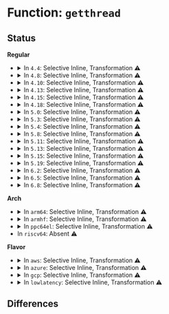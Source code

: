 # Function: <code>getthread</code>

## Status
<b>Regular</b>
<ul>
<li>
<details>
<summary>In <code>4.4</code>: Selective Inline, Transformation ⚠️</summary>

**Collision:** Unique Static

**Inline:** Selective

**Transformation:** True

**Instances:**

```
In kernel/debug/gdbstub.c (ffffffff81130a50)
Location: kernel/debug/gdbstub.c:432
Inline: True
Direct callers:
  - kernel/debug/gdbstub.c:gdb_serial_stub
  - kernel/debug/gdbstub.c:gdb_serial_stub
  - kernel/debug/gdbstub.c:gdb_serial_stub
  - kernel/debug/gdbstub.c:gdb_serial_stub
  - kernel/debug/gdbstub.c:gdb_serial_stub
```
**Symbols:**

```
ffffffff81130a50-ffffffff81130ac9: getthread.isra.4 (STB_LOCAL)
```
</details>
</li>
<li>
<details>
<summary>In <code>4.8</code>: Selective Inline, Transformation ⚠️</summary>

**Collision:** Unique Static

**Inline:** Selective

**Transformation:** True

**Instances:**

```
In kernel/debug/gdbstub.c (ffffffff81138d60)
Location: kernel/debug/gdbstub.c:432
Inline: True
Direct callers:
  - kernel/debug/gdbstub.c:gdb_serial_stub
  - kernel/debug/gdbstub.c:gdb_serial_stub
  - kernel/debug/gdbstub.c:gdb_serial_stub
  - kernel/debug/gdbstub.c:gdb_serial_stub
  - kernel/debug/gdbstub.c:gdb_serial_stub
```
**Symbols:**

```
ffffffff81138d60-ffffffff81138dd9: getthread.isra.4 (STB_LOCAL)
```
</details>
</li>
<li>
<details>
<summary>In <code>4.10</code>: Selective Inline, Transformation ⚠️</summary>

**Collision:** Unique Static

**Inline:** Selective

**Transformation:** True

**Instances:**

```
In kernel/debug/gdbstub.c (ffffffff81142af0)
Location: kernel/debug/gdbstub.c:432
Inline: True
Direct callers:
  - kernel/debug/gdbstub.c:gdb_serial_stub
  - kernel/debug/gdbstub.c:gdb_serial_stub
  - kernel/debug/gdbstub.c:gdb_serial_stub
  - kernel/debug/gdbstub.c:gdb_serial_stub
  - kernel/debug/gdbstub.c:gdb_serial_stub
```
**Symbols:**

```
ffffffff81142af0-ffffffff81142b69: getthread.isra.4 (STB_LOCAL)
```
</details>
</li>
<li>
<details>
<summary>In <code>4.13</code>: Selective Inline, Transformation ⚠️</summary>

**Collision:** Unique Static

**Inline:** Selective

**Transformation:** True

**Instances:**

```
In kernel/debug/gdbstub.c (ffffffff81144360)
Location: kernel/debug/gdbstub.c:433
Inline: True
Direct callers:
  - kernel/debug/gdbstub.c:gdb_serial_stub
  - kernel/debug/gdbstub.c:gdb_serial_stub
  - kernel/debug/gdbstub.c:gdb_serial_stub
  - kernel/debug/gdbstub.c:gdb_serial_stub
  - kernel/debug/gdbstub.c:gdb_serial_stub
```
**Symbols:**

```
ffffffff81144360-ffffffff811443d7: getthread.isra.4 (STB_LOCAL)
```
</details>
</li>
<li>
<details>
<summary>In <code>4.15</code>: Selective Inline, Transformation ⚠️</summary>

**Collision:** Unique Static

**Inline:** Selective

**Transformation:** True

**Instances:**

```
In kernel/debug/gdbstub.c (ffffffff81151000)
Location: kernel/debug/gdbstub.c:433
Inline: True
Direct callers:
  - kernel/debug/gdbstub.c:gdb_serial_stub
  - kernel/debug/gdbstub.c:gdb_serial_stub
  - kernel/debug/gdbstub.c:gdb_serial_stub
  - kernel/debug/gdbstub.c:gdb_serial_stub
  - kernel/debug/gdbstub.c:gdb_serial_stub
```
**Symbols:**

```
ffffffff81151000-ffffffff81151077: getthread.isra.4 (STB_LOCAL)
```
</details>
</li>
<li>
<details>
<summary>In <code>4.18</code>: Selective Inline, Transformation ⚠️</summary>

**Collision:** Unique Static

**Inline:** Selective

**Transformation:** True

**Instances:**

```
In kernel/debug/gdbstub.c (0)
Location: kernel/debug/gdbstub.c:433
Inline: True
Direct callers:
  - kernel/debug/gdbstub.c:gdb_serial_stub
  - kernel/debug/gdbstub.c:gdb_serial_stub
  - kernel/debug/gdbstub.c:gdb_serial_stub
  - kernel/debug/gdbstub.c:gdb_serial_stub
  - kernel/debug/gdbstub.c:gdb_serial_stub
```
**Symbols:**

```
ffffffff8115fc40-ffffffff8115fca5: getthread.isra.5 (STB_LOCAL)
ffffffff8116110f-ffffffff81161127: getthread.isra.5.cold.17 (STB_LOCAL)
```
</details>
</li>
<li>
<details>
<summary>In <code>5.0</code>: Selective Inline, Transformation ⚠️</summary>

**Collision:** Unique Static

**Inline:** Selective

**Transformation:** True

**Instances:**

```
In kernel/debug/gdbstub.c (ffffffff8116df3f)
Location: kernel/debug/gdbstub.c:433
Inline: True
Direct callers:
  - kernel/debug/gdbstub.c:gdb_serial_stub
  - kernel/debug/gdbstub.c:gdb_serial_stub
  - kernel/debug/gdbstub.c:gdb_serial_stub
  - kernel/debug/gdbstub.c:gdb_serial_stub
  - kernel/debug/gdbstub.c:gdb_serial_stub
```
**Symbols:**

```
ffffffff8116c9b0-ffffffff8116ca16: getthread.isra.5 (STB_LOCAL)
ffffffff8116df3f-ffffffff8116df57: getthread.isra.5.cold.17 (STB_LOCAL)
```
</details>
</li>
<li>
<details>
<summary>In <code>5.3</code>: Selective Inline, Transformation ⚠️</summary>

**Collision:** Unique Static

**Inline:** Selective

**Transformation:** True

**Instances:**

```
In kernel/debug/gdbstub.c (ffffffff8117ad8b)
Location: kernel/debug/gdbstub.c:433
Inline: True
Direct callers:
  - kernel/debug/gdbstub.c:gdb_serial_stub
  - kernel/debug/gdbstub.c:gdb_serial_stub
  - kernel/debug/gdbstub.c:gdb_serial_stub
  - kernel/debug/gdbstub.c:gdb_cmd_query
  - kernel/debug/gdbstub.c:gdb_cmd_query
```
**Symbols:**

```
ffffffff811797f0-ffffffff81179856: getthread.isra.0 (STB_LOCAL)
ffffffff8117ad8b-ffffffff8117ada3: getthread.isra.0.cold (STB_LOCAL)
```
</details>
</li>
<li>
<details>
<summary>In <code>5.4</code>: Selective Inline, Transformation ⚠️</summary>

**Collision:** Unique Static

**Inline:** Selective

**Transformation:** True

**Instances:**

```
In kernel/debug/gdbstub.c (ffffffff81186c1b)
Location: kernel/debug/gdbstub.c:433
Inline: True
Direct callers:
  - kernel/debug/gdbstub.c:gdb_serial_stub
  - kernel/debug/gdbstub.c:gdb_serial_stub
  - kernel/debug/gdbstub.c:gdb_serial_stub
  - kernel/debug/gdbstub.c:gdb_cmd_query
  - kernel/debug/gdbstub.c:gdb_cmd_query
```
**Symbols:**

```
ffffffff81185680-ffffffff811856e6: getthread.isra.0 (STB_LOCAL)
ffffffff81186c1b-ffffffff81186c33: getthread.isra.0.cold (STB_LOCAL)
```
</details>
</li>
<li>
<details>
<summary>In <code>5.8</code>: Selective Inline, Transformation ⚠️</summary>

**Collision:** Unique Static

**Inline:** Selective

**Transformation:** True

**Instances:**

```
In kernel/debug/gdbstub.c (ffffffff8119b0db)
Location: kernel/debug/gdbstub.c:433
Inline: True
Direct callers:
  - kernel/debug/gdbstub.c:gdb_serial_stub
  - kernel/debug/gdbstub.c:gdb_cmd_task
  - kernel/debug/gdbstub.c:gdb_cmd_task
  - kernel/debug/gdbstub.c:gdb_cmd_query
  - kernel/debug/gdbstub.c:gdb_cmd_query
```
**Symbols:**

```
ffffffff81199870-ffffffff811998da: getthread.constprop.0 (STB_LOCAL)
ffffffff8119b0db-ffffffff8119b0f3: getthread.constprop.0.cold (STB_LOCAL)
```
</details>
</li>
<li>
<details>
<summary>In <code>5.11</code>: Selective Inline, Transformation ⚠️</summary>

**Collision:** Unique Static

**Inline:** Selective

**Transformation:** True

**Instances:**

```
In kernel/debug/gdbstub.c (ffffffff81be4cb1)
Location: kernel/debug/gdbstub.c:433
Inline: True
Direct callers:
  - kernel/debug/gdbstub.c:gdb_serial_stub
  - kernel/debug/gdbstub.c:gdb_cmd_task
  - kernel/debug/gdbstub.c:gdb_cmd_task
  - kernel/debug/gdbstub.c:gdb_cmd_query
  - kernel/debug/gdbstub.c:gdb_cmd_query
```
**Symbols:**

```
ffffffff811969d0-ffffffff81196a3a: getthread.constprop.0 (STB_LOCAL)
ffffffff81be4cb1-ffffffff81be4cc9: getthread.constprop.0.cold (STB_LOCAL)
```
</details>
</li>
<li>
<details>
<summary>In <code>5.13</code>: Selective Inline, Transformation ⚠️</summary>

**Collision:** Unique Static

**Inline:** Selective

**Transformation:** True

**Instances:**

```
In kernel/debug/gdbstub.c (ffffffff81bd6b25)
Location: kernel/debug/gdbstub.c:433
Inline: True
Direct callers:
  - kernel/debug/gdbstub.c:gdb_serial_stub
  - kernel/debug/gdbstub.c:gdb_serial_stub
  - kernel/debug/gdbstub.c:gdb_serial_stub
  - kernel/debug/gdbstub.c:gdb_cmd_query
  - kernel/debug/gdbstub.c:gdb_cmd_query
```
**Symbols:**

```
ffffffff81197980-ffffffff811979ea: getthread.constprop.0 (STB_LOCAL)
ffffffff81bd6b25-ffffffff81bd6b3d: getthread.constprop.0.cold (STB_LOCAL)
```
</details>
</li>
<li>
<details>
<summary>In <code>5.15</code>: Selective Inline, Transformation ⚠️</summary>

**Collision:** Unique Static

**Inline:** Selective

**Transformation:** True

**Instances:**

```
In kernel/debug/gdbstub.c (ffffffff81cb3b5b)
Location: kernel/debug/gdbstub.c:430
Inline: True
Direct callers:
  - kernel/debug/gdbstub.c:gdb_serial_stub
  - kernel/debug/gdbstub.c:gdb_serial_stub
  - kernel/debug/gdbstub.c:gdb_serial_stub
  - kernel/debug/gdbstub.c:gdb_cmd_query
  - kernel/debug/gdbstub.c:gdb_cmd_query
```
**Symbols:**

```
ffffffff811c1720-ffffffff811c178a: getthread.constprop.0 (STB_LOCAL)
ffffffff81cb3b5b-ffffffff81cb3b73: getthread.constprop.0.cold (STB_LOCAL)
```
</details>
</li>
<li>
<details>
<summary>In <code>5.19</code>: Selective Inline, Transformation ⚠️</summary>

**Collision:** Unique Static

**Inline:** Selective

**Transformation:** True

**Instances:**

```
In kernel/debug/gdbstub.c (ffffffff81e64a05)
Location: kernel/debug/gdbstub.c:430
Inline: True
Direct callers:
  - kernel/debug/gdbstub.c:gdb_serial_stub
  - kernel/debug/gdbstub.c:gdb_serial_stub
  - kernel/debug/gdbstub.c:gdb_serial_stub
  - kernel/debug/gdbstub.c:gdb_cmd_query
  - kernel/debug/gdbstub.c:gdb_cmd_query
```
**Symbols:**

```
ffffffff811f4d60-ffffffff811f4de5: getthread.constprop.0 (STB_LOCAL)
ffffffff81e64a05-ffffffff81e64a1d: getthread.constprop.0.cold (STB_LOCAL)
```
</details>
</li>
<li>
<details>
<summary>In <code>6.2</code>: Selective Inline, Transformation ⚠️</summary>

**Collision:** Unique Static

**Inline:** Selective

**Transformation:** True

**Instances:**

```
In kernel/debug/gdbstub.c (ffffffff8123be70)
Location: kernel/debug/gdbstub.c:430
Inline: True
Direct callers:
  - kernel/debug/gdbstub.c:gdb_serial_stub
  - kernel/debug/gdbstub.c:gdb_serial_stub
  - kernel/debug/gdbstub.c:gdb_serial_stub
  - kernel/debug/gdbstub.c:gdb_cmd_query
  - kernel/debug/gdbstub.c:gdb_cmd_query
```
**Symbols:**

```
ffffffff8123be70-ffffffff8123bf10: getthread.constprop.0 (STB_LOCAL)
```
</details>
</li>
<li>
<details>
<summary>In <code>6.5</code>: Selective Inline, Transformation ⚠️</summary>

**Collision:** Unique Static

**Inline:** Selective

**Transformation:** True

**Instances:**

```
In kernel/debug/gdbstub.c (ffffffff81252e80)
Location: kernel/debug/gdbstub.c:430
Inline: True
Direct callers:
  - kernel/debug/gdbstub.c:gdb_serial_stub
  - kernel/debug/gdbstub.c:gdb_serial_stub
  - kernel/debug/gdbstub.c:gdb_serial_stub
  - kernel/debug/gdbstub.c:gdb_cmd_query
  - kernel/debug/gdbstub.c:gdb_cmd_query
```
**Symbols:**

```
ffffffff81252e80-ffffffff81252f20: getthread.isra.0 (STB_LOCAL)
```
</details>
</li>
<li>
<details>
<summary>In <code>6.8</code>: Selective Inline, Transformation ⚠️</summary>

**Collision:** Unique Static

**Inline:** Selective

**Transformation:** True

**Instances:**

```
In kernel/debug/gdbstub.c (ffffffff8126ccf0)
Location: kernel/debug/gdbstub.c:430
Inline: True
Direct callers:
  - kernel/debug/gdbstub.c:gdb_serial_stub
  - kernel/debug/gdbstub.c:gdb_serial_stub
  - kernel/debug/gdbstub.c:gdb_serial_stub
  - kernel/debug/gdbstub.c:gdb_cmd_query
  - kernel/debug/gdbstub.c:gdb_cmd_query
```
**Symbols:**

```
ffffffff8126ccf0-ffffffff8126cd90: getthread.isra.0 (STB_LOCAL)
```
</details>
</li>
</ul>
<b>Arch</b>
<ul>
<li>
<details>
<summary>In <code>arm64</code>: Selective Inline, Transformation ⚠️</summary>

**Collision:** Unique Static

**Inline:** Selective

**Transformation:** True

**Instances:**

```
In kernel/debug/gdbstub.c (ffff8000101fb430)
Location: kernel/debug/gdbstub.c:433
Inline: True
Direct callers:
  - kernel/debug/gdbstub.c:gdb_serial_stub
  - kernel/debug/gdbstub.c:gdb_serial_stub
  - kernel/debug/gdbstub.c:gdb_serial_stub
  - kernel/debug/gdbstub.c:gdb_cmd_query
  - kernel/debug/gdbstub.c:gdb_cmd_query
```
**Symbols:**

```
ffff8000101fb430-ffff8000101fb4e8: getthread.isra.0 (STB_LOCAL)
```
</details>
</li>
<li>
<details>
<summary>In <code>armhf</code>: Selective Inline, Transformation ⚠️</summary>

**Collision:** Unique Static

**Inline:** Selective

**Transformation:** True

**Instances:**

```
In kernel/debug/gdbstub.c (c043b47c)
Location: kernel/debug/gdbstub.c:433
Inline: True
Direct callers:
  - kernel/debug/gdbstub.c:gdb_serial_stub
  - kernel/debug/gdbstub.c:gdb_serial_stub
  - kernel/debug/gdbstub.c:gdb_serial_stub
  - kernel/debug/gdbstub.c:gdb_cmd_query
  - kernel/debug/gdbstub.c:gdb_cmd_query
```
**Symbols:**

```
c043b47c-c043b518: getthread.constprop.0 (STB_LOCAL)
```
</details>
</li>
<li>
<details>
<summary>In <code>ppc64el</code>: Selective Inline, Transformation ⚠️</summary>

**Collision:** Unique Static

**Inline:** Selective

**Transformation:** True

**Instances:**

```
In kernel/debug/gdbstub.c (c000000000273100)
Location: kernel/debug/gdbstub.c:433
Inline: True
Direct callers:
  - kernel/debug/gdbstub.c:gdb_serial_stub
  - kernel/debug/gdbstub.c:gdb_serial_stub
  - kernel/debug/gdbstub.c:gdb_serial_stub
  - kernel/debug/gdbstub.c:gdb_cmd_query
  - kernel/debug/gdbstub.c:gdb_cmd_query
```
**Symbols:**

```
c000000000273100-c0000000002731f8: getthread.isra.0 (STB_LOCAL)
```
</details>
</li>
<li>
In <code>riscv64</code>: Absent ⚠️
</li>
</ul>
<b>Flavor</b>
<ul>
<li>
<details>
<summary>In <code>aws</code>: Selective Inline, Transformation ⚠️</summary>

**Collision:** Unique Static

**Inline:** Selective

**Transformation:** True

**Instances:**

```
In kernel/debug/gdbstub.c (ffffffff8117f23b)
Location: kernel/debug/gdbstub.c:433
Inline: True
Direct callers:
  - kernel/debug/gdbstub.c:gdb_serial_stub
  - kernel/debug/gdbstub.c:gdb_serial_stub
  - kernel/debug/gdbstub.c:gdb_serial_stub
  - kernel/debug/gdbstub.c:gdb_cmd_query
  - kernel/debug/gdbstub.c:gdb_cmd_query
```
**Symbols:**

```
ffffffff8117dca0-ffffffff8117dd06: getthread.isra.0 (STB_LOCAL)
ffffffff8117f23b-ffffffff8117f253: getthread.isra.0.cold (STB_LOCAL)
```
</details>
</li>
<li>
<details>
<summary>In <code>azure</code>: Selective Inline, Transformation ⚠️</summary>

**Collision:** Unique Static

**Inline:** Selective

**Transformation:** True

**Instances:**

```
In kernel/debug/gdbstub.c (ffffffff8117238b)
Location: kernel/debug/gdbstub.c:433
Inline: True
Direct callers:
  - kernel/debug/gdbstub.c:gdb_serial_stub
  - kernel/debug/gdbstub.c:gdb_serial_stub
  - kernel/debug/gdbstub.c:gdb_serial_stub
  - kernel/debug/gdbstub.c:gdb_cmd_query
  - kernel/debug/gdbstub.c:gdb_cmd_query
```
**Symbols:**

```
ffffffff81170df0-ffffffff81170e56: getthread.isra.0 (STB_LOCAL)
ffffffff8117238b-ffffffff811723a3: getthread.isra.0.cold (STB_LOCAL)
```
</details>
</li>
<li>
<details>
<summary>In <code>gcp</code>: Selective Inline, Transformation ⚠️</summary>

**Collision:** Unique Static

**Inline:** Selective

**Transformation:** True

**Instances:**

```
In kernel/debug/gdbstub.c (ffffffff8117d00b)
Location: kernel/debug/gdbstub.c:433
Inline: True
Direct callers:
  - kernel/debug/gdbstub.c:gdb_serial_stub
  - kernel/debug/gdbstub.c:gdb_serial_stub
  - kernel/debug/gdbstub.c:gdb_serial_stub
  - kernel/debug/gdbstub.c:gdb_cmd_query
  - kernel/debug/gdbstub.c:gdb_cmd_query
```
**Symbols:**

```
ffffffff8117ba70-ffffffff8117bad6: getthread.isra.0 (STB_LOCAL)
ffffffff8117d00b-ffffffff8117d023: getthread.isra.0.cold (STB_LOCAL)
```
</details>
</li>
<li>
<details>
<summary>In <code>lowlatency</code>: Selective Inline, Transformation ⚠️</summary>

**Collision:** Unique Static

**Inline:** Selective

**Transformation:** True

**Instances:**

```
In kernel/debug/gdbstub.c (ffffffff8118a92b)
Location: kernel/debug/gdbstub.c:433
Inline: True
Direct callers:
  - kernel/debug/gdbstub.c:gdb_serial_stub
  - kernel/debug/gdbstub.c:gdb_serial_stub
  - kernel/debug/gdbstub.c:gdb_serial_stub
  - kernel/debug/gdbstub.c:gdb_cmd_query
  - kernel/debug/gdbstub.c:gdb_cmd_query
```
**Symbols:**

```
ffffffff81189390-ffffffff811893f6: getthread.isra.0 (STB_LOCAL)
ffffffff8118a92b-ffffffff8118a943: getthread.isra.0.cold (STB_LOCAL)
```
</details>
</li>
</ul>

## Differences
